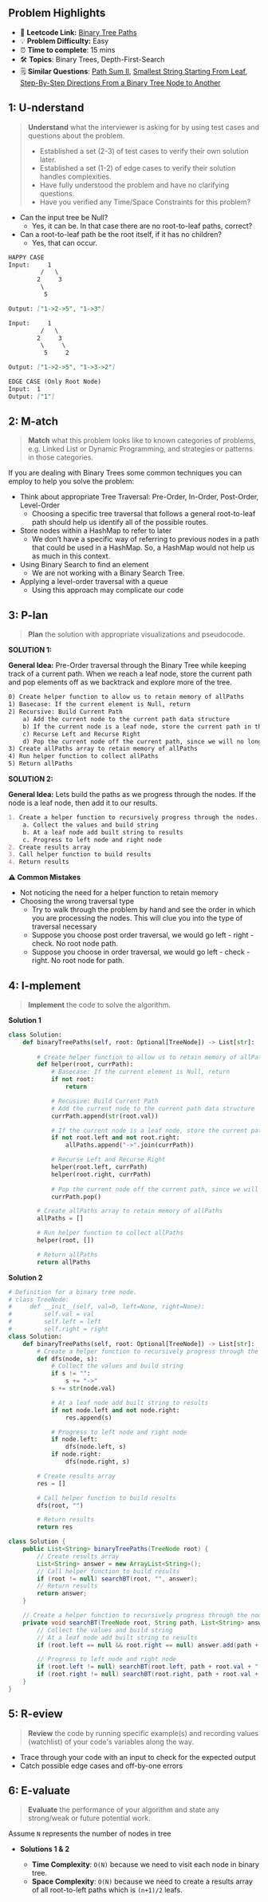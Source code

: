 ## Problem Highlights

* 🔗 **Leetcode Link:** [Binary Tree Paths](https://leetcode.com/problems/binary-tree-paths/) 
* 💡 **Problem Difficulty:** Easy
* ⏰ **Time to complete**: 15 mins
* 🛠️ **Topics**: Binary Trees, Depth-First-Search
* 🗒️ **Similar Questions**: [Path Sum II](https://leetcode.com/problems/convert-sorted-list-to-binary-search-tree/), [Smallest String Starting From Leaf](https://leetcode.com/problems/smallest-string-starting-from-leaf/), [Step-By-Step Directions From a Binary Tree Node to Another](https://leetcode.com/problems/step-by-step-directions-from-a-binary-tree-node-to-another/)
    
## 1: U-nderstand
 
> **Understand** what the interviewer is asking for by using test cases and questions about the problem.
> 
> - Established a set (2-3) of test cases to verify their own solution later.
> - Established a set (1-2) of edge cases to verify their solution handles complexities.
> - Have fully understood the problem and have no clarifying questions.
> - Have you verified any Time/Space Constraints for this problem?

- Can the input tree be Null?
  - Yes, it can be. In that case there are no root-to-leaf paths, correct?
- Can a root-to-leaf path be the root itself, if it has no children?
  - Yes, that can occur.

```markdown
HAPPY CASE
Input:     1
         /   \
        2     3
         \
          5

Output: ["1->2->5", "1->3"]

Input:     1
         /   \
        2     3
         \     \
          5     2

Output: ["1->2->5", "1->3->2"]

EDGE CASE (Only Root Node)
Input:  1
Output: ["1"]

```   
    
## 2: M-atch

> **Match** what this problem looks like to known categories of problems, e.g. Linked List or Dynamic Programming, and strategies or patterns in those categories.

If you are dealing with Binary Trees some common techniques you can employ to help you solve the problem:

- Think about appropriate Tree Traversal: Pre-Order, In-Order, Post-Order, Level-Order
    - Choosing a specific tree traversal that follows a general root-to-leaf path should help us identify all of the possible routes.
- Store nodes within a HashMap to refer to later
    - We don’t have a specific way of referring to previous nodes in a path that could be used in a HashMap. So, a HashMap would not help us as much in this context.
- Using Binary Search to find an element
    - We are not working with a Binary Search Tree. 
- Applying a level-order traversal with a queue
    - Using this approach may complicate our code

## 3: P-lan

> **Plan** the solution with appropriate visualizations and pseudocode.

**SOLUTION 1:**

**General Idea:** Pre-Order traversal through the Binary Tree while keeping track of a current path. When we reach a leaf node, store the current path and pop elements off as we backtrack and explore more of the tree.

```markdown
0) Create helper function to allow us to retain memory of allPaths
1) Basecase: If the current element is Null, return
2) Recursive: Build Current Path 
    a) Add the current node to the current path data structure
    b) If the current node is a leaf node, store the current path in the tree
    c) Recurse Left and Recurse Right
    d) Pop the current node off the current path, since we will no longer have more root-to-leaf paths that go through the current node.
3) Create allPaths array to retain memory of allPaths
4) Run helper function to collect allPaths
5) Return allPaths
```

**SOLUTION 2:**

**General Idea:** Lets build the paths as we progress through the nodes. If the node is a leaf node, then add it to our results.

```markdown
1. Create a helper function to recursively progress through the nodes.
    a. Collect the values and build string
    b. At a leaf node add built string to results
    c. Progress to left node and right node
2. Create results array
3. Call helper function to build results
4. Return results 
```

**⚠️ Common Mistakes**
- Not noticing the need for a helper function to retain memory 
- Choosing the wrong traversal type
    - Try to walk through the problem by hand and see the order in which you are processing the nodes. This will clue you into the type of traversal necessary
    - Suppose you choose post order traversal, we would go left - right - check. No root node path.
    - Suppose you choose in order traversal, we would go left - check - right. No root node for path.

## 4: I-mplement

> **Implement** the code to solve the algorithm.

**Solution 1**

```python
class Solution:
    def binaryTreePaths(self, root: Optional[TreeNode]) -> List[str]:
        
        # Create helper function to allow us to retain memory of allPaths
        def helper(root, currPath):
            # Basecase: If the current element is Null, return
            if not root:
                return

            # Recusive: Build Current Path 
            # Add the current node to the current path data structure
            currPath.append(str(root.val))

            # If the current node is a leaf node, store the current path in the tree
            if not root.left and not root.right:
                allPaths.append("->".join(currPath))

            # Recurse Left and Recurse Right
            helper(root.left, currPath)
            helper(root.right, currPath)
            
            # Pop the current node off the current path, since we will no longer have more root-to-leaf paths that go through the current node.
            currPath.pop()

        # Create allPaths array to retain memory of allPaths
        allPaths = []

        # Run helper function to collect allPaths
        helper(root, [])

        # Return allPaths
        return allPaths
```

**Solution 2**

```python
# Definition for a binary tree node.
# class TreeNode:
#     def __init__(self, val=0, left=None, right=None):
#         self.val = val
#         self.left = left
#         self.right = right
class Solution:
    def binaryTreePaths(self, root: Optional[TreeNode]) -> List[str]: 
        # Create a helper function to recursively progress through the nodes.       
        def dfs(node, s):
            # Collect the values and build string
            if s != "":
                s += "->"
            s += str(node.val)

            # At a leaf node add built string to results
            if not node.left and not node.right: 
                res.append(s)

            # Progress to left node and right node
            if node.left: 
                dfs(node.left, s)
            if node.right: 
                dfs(node.right, s)

        # Create results array
        res = []

        # Call helper function to build results
        dfs(root, "") 

        # Return results
        return res
```
```java
class Solution {
    public List<String> binaryTreePaths(TreeNode root) {
        // Create results array
        List<String> answer = new ArrayList<String>();
        // Call helper function to build results
        if (root != null) searchBT(root, "", answer);
        // Return results
        return answer;
    }

    // Create a helper function to recursively progress through the nodes
    private void searchBT(TreeNode root, String path, List<String> answer) {
        // Collect the values and build string
        // At a leaf node add built string to results
        if (root.left == null && root.right == null) answer.add(path + root.val);

        // Progress to left node and right node
        if (root.left != null) searchBT(root.left, path + root.val + "->", answer);
        if (root.right != null) searchBT(root.right, path + root.val + "->", answer);
    }
}
```

## 5: R-eview

> **Review** the code by running specific example(s) and recording values (watchlist) of your code's variables along the way.

- Trace through your code with an input to check for the expected output
- Catch possible edge cases and off-by-one errors

## 6: E-valuate

> **Evaluate** the performance of your algorithm and state any strong/weak or future potential work.

Assume `N` represents the number of nodes in tree

* **Solutions 1 & 2**

  * **Time Complexity**: `O(N)` because we need to visit each node in binary tree.
  * **Space Complexity**: `O(N)` because we need to create a results array of all root-to-left paths which is `(n+1)/2` leafs.
  